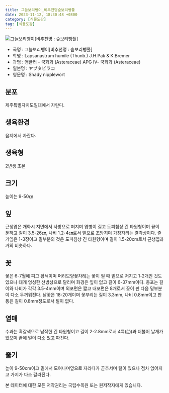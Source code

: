 ```yaml
---
title: 그늘보리뺑이_비추천명숲보리뺑풀
date: 2023-11-12, 18:30:48 +0800
category: [식물도감]
tag: [식물도감]
---
```




![그늘보리뺑이[비추천명 : 숲보리뺑풀]](http://www.nature.go.kr/fileUpload/plants/basic/Compositae/Lapsanastrum/10374/10374_20160725151205478files_th2.jpg)
- 국명 : 그늘보리뺑이[비추천명 : 숲보리뺑풀]
- 학명 : Lapsanastrum humile (Thunb.) J.H.Pak & K.Bremer
- 과명 : 앵글러 - 국화과 (Asteraceae) APG Ⅳ- 국화과 (Asteraceae)
- 일본명 : ヤブタビラコ
- 영문명 : Shady nipplewort


## 분포
제주특별자치도일대에서 자란다.
## 생육환경
음지에서 자란다.
## 생육형
2년생 초본
## 크기
높이는 9-50㎝
## 잎
근생엽은 개화시 지면에서 사방으로 퍼지며 엽병이 길고 도피침상 긴 타원형이며 끝이 둔하고 길이 3.5-26㎝, 나비 1.2-4㎝로서 밑으로 조방지며 가장자리는 결각상이다. 줄기잎은 1-3장이고 밑부분의 것은 도피침상 긴 타원형이며 길이 1.5-20cm로서 근생엽과 거의 비슷하다.
## 꽃
꽃은 6-7월에 피고 황색이며 머리모양꽃차례는 꽃이 필 때 밑으로 처지고 1-2개인 것도 있으나 대개 엉성한 산방상으로 달리며 화경은 잎이 없고 길이 6-37mm이다. 총포는 길이와 나비가 각각 3.5-4mm이며 외포편은 짧고 내포편은 8개로서 꽃이 핀 다음 밑부분이 다소 두꺼워진다. 낱꽃은 18-20개이며 꽃부리는 길이 3.3mm, 나비 0.8mm이고 판통은 길이 0.8mm정도로서 털이 없다.
## 열매
수과는 흑갈색으로 납작한 긴 타원형이고 길이 2-2.8mm로서 4륵(肋)과 더불어 날개가 있으며 끝에 털이 다소 있고 파진다.
## 줄기
높이 9-50cm이고 밑에서 모여나며옆으로 자라다가 곧추서며 털이 있으나 점차 없어지고 가지가 다소 갈라진다.






본 데이터에 대한 모든 저작권리는 국립수목원 또는 원저작자에게 있습니다.
